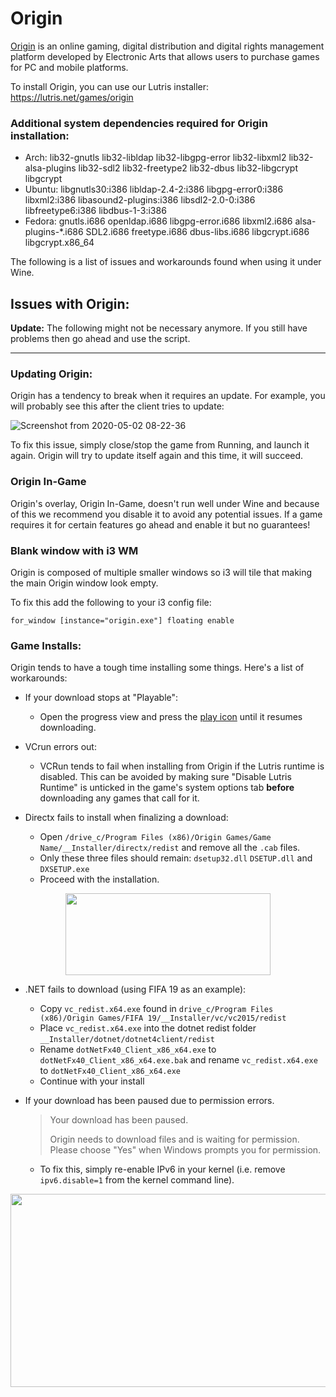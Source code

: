 # Origin

[Origin](https://www.origin.com) is an online gaming, digital distribution and digital rights management platform developed by Electronic Arts that allows users to purchase games for PC and mobile platforms.

To install Origin, you can use our Lutris installer: https://lutris.net/games/origin

### Additional system dependencies required for Origin installation:
* Arch: lib32-gnutls lib32-libldap lib32-libgpg-error lib32-libxml2 lib32-alsa-plugins lib32-sdl2 lib32-freetype2 lib32-dbus lib32-libgcrypt libgcrypt
* Ubuntu: libgnutls30:i386 libldap-2.4-2:i386 libgpg-error0:i386 libxml2:i386 libasound2-plugins:i386 libsdl2-2.0-0:i386 libfreetype6:i386 libdbus-1-3:i386
* Fedora: gnutls.i686 openldap.i686 libgpg-error.i686 libxml2.i686 alsa-plugins-*.i686 SDL2.i686 freetype.i686 dbus-libs.i686 libgcrypt.i686 libgcrypt.x86_64

The following is a list of issues and workarounds found when using it under Wine.

## Issues with Origin:

**Update:** The following might not be necessary anymore. If you still have problems then go ahead and use the script.

***

### Updating Origin:

Origin has a tendency to break when it requires an update. For example, you will probably see this after the client tries to update:

![Screenshot from 2020-05-02 08-22-36](https://user-images.githubusercontent.com/10602045/80855948-3f909880-8c4e-11ea-809b-58a5599fad81.png)

To fix this issue, simply close/stop the game from Running, and launch it again.
Origin will try to update itself again and this time, it will succeed.


### Origin In-Game

Origin's overlay, Origin In-Game, doesn't run well under Wine and because of this we recommend you disable it to avoid any potential issues. If a game requires it for certain features go ahead and enable it but no guarantees!

### Blank window with i3 WM

Origin is composed of multiple smaller windows so i3 will tile that making the main Origin window look empty.

To fix this add the following to your i3 config file:

```
for_window [instance="origin.exe"] floating enable
```

### Game Installs:

Origin tends to have a tough time installing some things. Here's a list of workarounds:

- If your download stops at "Playable":

  - Open the progress view and press the <a href="https://i.imgur.com/8Vv0bva.png">play icon</a> until it resumes downloading.

- VCrun errors out:

  - VCRun tends to fail when installing from Origin if the Lutris runtime is disabled. This can be avoided by making sure "Disable Lutris Runtime" is unticked in the game's system options tab <b>before</b> downloading any games that call for it.

- Directx fails to install when finalizing a download: 

  - Open `/drive_c/Program Files (x86)/Origin Games/Game Name/__Installer/directx/redist` and remove all the `.cab` files.
  - Only these three files should remain: `dsetup32.dll` `DSETUP.dll` and `DXSETUP.exe`
  - Proceed with the installation.

<p align="center">
  <img width="328" height="131" src="https://i.imgur.com/2j6y0u3.png">
</p>

- .NET fails to download (using FIFA 19 as an example):

  - Copy `vc_redist.x64.exe` found in `drive_c/Program Files (x86)/Origin Games/FIFA 19/__Installer/vc/vc2015/redist`
  - Place `vc_redist.x64.exe` into the dotnet redist folder `__Installer/dotnet/dotnet4client/redist`
  - Rename `dotNetFx40_Client_x86_x64.exe` to `dotNetFx40_Client_x86_x64.exe.bak` and rename `vc_redist.x64.exe` to `dotNetFx40_Client_x86_x64.exe`
  - Continue with your install

- If your download has been paused due to permission errors.
  > Your download has been paused.
  > 
  > Origin needs to download files and is waiting for permission. Please choose "Yes" when Windows prompts you for permission.
  - To fix this, simply re-enable IPv6 in your kernel (i.e. remove `ipv6.disable=1` from the kernel command line).
<p align="center">
  <img width="582" height="309" src="https://user-images.githubusercontent.com/65068529/81470778-eba52700-91ec-11ea-83cb-ed25d394800e.png">
</p>
